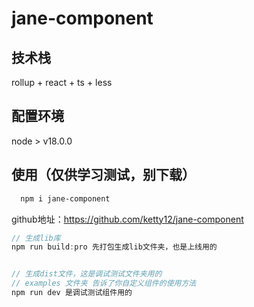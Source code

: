 # jane-component

## 技术栈

rollup + react + ts + less

## 配置环境

node > v18.0.0

## 使用（仅供学习测试，别下载）

```bash
  npm i jane-component
```

github地址：https://github.com/ketty12/jane-component

```js
// 生成lib库
npm run build:pro 先打包生成lib文件夹，也是上线用的


// 生成dist文件，这是调试测试文件夹用的
// examples 文件夹 告诉了你自定义组件的使用方法
npm run dev 是调试测试组件用的

```
